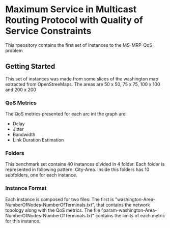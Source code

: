 # Maximum Service in Multicast Routing Protocol with Quality of Service Constraints
This rpeository contains the first set of instances to the MS-MRP-QoS problem

## Getting Started

This set of instances was made from some slices of the washington map extracted from OpenStreeMaps. The areas are 50 x 50, 75 x 75, 100 x 100 and 200 x 200

### QoS Metrics
The QoS metrics presented for each arc int the graph are:
* Delay
* Jitter
* Bandwidth
* Link Duration Estimation

### Folders
This benchmark set contains 40 instances divided in 4 folder. Each folder is represented in following pattern: City-Area.
Inside this folders has 10 subfolders, one for each instance.

### Instance Format
Each instance is composed for two files:
The first is "washington-Area-NumberOfNodes-NumberOfTerminals.txt", that contains the network topology along with the QoS metrics.
The file "param-washington-Area-NumberOfNodes-NumberOfTerminals.txt" contains the limits of each metric for this instance.

